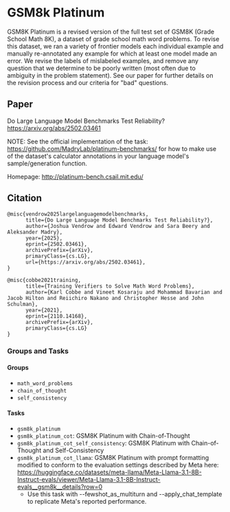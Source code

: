 # GSM8k Platinum

GSM8K Platinum is a revised version of the full test set of GSM8K (Grade School Math 8K), a dataset of grade school math word problems. To revise this dataset, we ran a variety of frontier models each individual example and manually re-annotated any example for which at least one model made an error. We revise the labels of mislabeled examples, and remove any question that we determine to be poorly written (most often due to ambiguity in the problem statement). See our paper for further details on the revision process and our criteria for "bad" questions.

## Paper
Do Large Language Model Benchmarks Test Reliability?
https://arxiv.org/abs/2502.03461

NOTE: See the official implementation of the task:
    https://github.com/MadryLab/platinum-benchmarks/
for how to make use of the dataset's calculator annotations in your language
model's sample/generation function.

Homepage: http://platinum-bench.csail.mit.edu/


## Citation
```
@misc{vendrow2025largelanguagemodelbenchmarks,
      title={Do Large Language Model Benchmarks Test Reliability?}, 
      author={Joshua Vendrow and Edward Vendrow and Sara Beery and Aleksander Madry},
      year={2025},
      eprint={2502.03461},
      archivePrefix={arXiv},
      primaryClass={cs.LG},
      url={https://arxiv.org/abs/2502.03461}, 
}

@misc{cobbe2021training,
      title={Training Verifiers to Solve Math Word Problems},
      author={Karl Cobbe and Vineet Kosaraju and Mohammad Bavarian and Jacob Hilton and Reiichiro Nakano and Christopher Hesse and John Schulman},
      year={2021},
      eprint={2110.14168},
      archivePrefix={arXiv},
      primaryClass={cs.LG}
}
```

### Groups and Tasks

#### Groups

- `math_word_problems`
- `chain_of_thought`
- `self_consistency`

#### Tasks

- `gsm8k_platinum`
- `gsm8k_platinum_cot`: GSM8K Platinum with Chain-of-Thought
- `gsm8k_platinum_cot_self_consistency`: GSM8K Platinum with Chain-of-Thought and Self-Consistency
- `gsm8k_platinum_cot_llama`: GSM8K Platinum with prompt formatting modified to conform to the evaluation settings described by Meta here: https://huggingface.co/datasets/meta-llama/Meta-Llama-3.1-8B-Instruct-evals/viewer/Meta-Llama-3.1-8B-Instruct-evals__gsm8k__details?row=0
    - Use this task with --fewshot_as_multiturn and --apply_chat_template to replicate Meta's reported performance.
